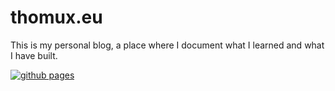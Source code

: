 # thomux.eu

This is my personal blog, a place where I document what I learned and what I have built.

[![github pages](https://github.com/thomux/thomux.github.io/actions/workflows/main.yml/badge.svg)](https://github.com/thomux/thomux.github.io/actions/workflows/main.yml)
